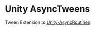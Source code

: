 # Unity AsyncTweens
Tween Extension to [Unity-AsyncRoutines](https://github.com/tomblind/unity-async-routines)

